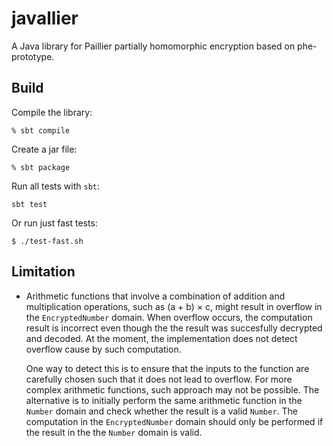 javallier
=========

A Java library for Paillier partially homomorphic encryption based on phe-prototype.

Build
-----

Compile the library:

    % sbt compile
    
Create a jar file:

    % sbt package
    

Run all tests with `sbt`:

    sbt test
    
Or run just fast tests:

    $ ./test-fast.sh

Limitation
----------

*   Arithmetic functions that involve a combination of addition and multiplication operations, such as 
    (a + b) &times; c, might result in overflow in the `EncryptedNumber` domain. When overflow occurs, the computation 
    result is incorrect even though the the result was succesfully decrypted and decoded. At the moment, the 
    implementation does not detect overflow cause by such computation. 
    
    One way to detect this is to ensure that the inputs to the function are carefully chosen such that it does not 
    lead to overflow. For more complex arithmetic functions, such approach may not be possible. The alternative is to 
    initially perform the same arithmetic function in the `Number` domain and check whether the result is a valid 
    `Number`. The computation in the `EncryptedNumber` domain should only be performed if the result in the  the 
    `Number` domain is valid.